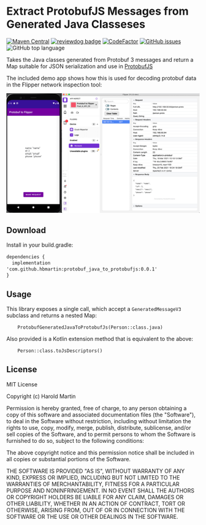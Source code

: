 # Extract ProtobufJS Messages from Generated Java Classeses

[![Maven Central](https://img.shields.io/maven-central/v/com.github.hbmartin/protobuf_java_to_protobufjs?color=6D3DEE)](https://repo.maven.apache.org/maven2/com/github/hbmartin/protobuf_java_to_protobufjs/)
[![reviewdog badge](https://github.com/hbmartin/protobuf_java_to_protobufjs/actions/workflows/reviewdog.yml/badge.svg)](https://github.com/hbmartin/protobuf_java_to_protobufjs/actions/workflows/reviewdog.yml)
[![CodeFactor](https://www.codefactor.io/repository/github/hbmartin/protobuf_java_to_protobufjs/badge)](https://www.codefactor.io/repository/github/hbmartin/protobuf_java_to_protobufjs)
[![GitHub issues](https://img.shields.io/github/issues/hbmartin/protobuf_java_to_protobufjs)](https://github.com/hbmartin/protobuf_java_to_protobufjs/issues)
![GitHub top language](https://img.shields.io/github/languages/top/hbmartin/protobuf_java_to_protobufjs?color=FA8A0C)

Takes the Java classes generated from Protobuf 3 messages and return a Map suitable for JSON serialization and use in [ProtobufJS](https://github.com/protobufjs/protobuf.js)

The included demo app shows how this is used for decoding protobuf data in the Flipper network inspection tool:

![Flipper Demo Screenshot](media/screenshot.png)

## Download

Install in your build.gradle:

```
dependencies {
  implementation 'com.github.hbmartin:protobuf_java_to_protobufjs:0.0.1'
}
```


## Usage

This library exposes a single call, which accept a `GeneratedMessageV3` subclass and returns a nested Map:

```
    ProtobufGeneratedJavaToProtobufJs(Person::class.java)
```

Also provided is a Kotlin extension method that is equivalent to the above:

```
    Person::class.toJsDescriptors()
```


## License

MIT License

Copyright (c) Harold Martin

Permission is hereby granted, free of charge, to any person obtaining a copy
of this software and associated documentation files (the "Software"), to deal
in the Software without restriction, including without limitation the rights
to use, copy, modify, merge, publish, distribute, sublicense, and/or sell
copies of the Software, and to permit persons to whom the Software is
furnished to do so, subject to the following conditions:

The above copyright notice and this permission notice shall be included in all
copies or substantial portions of the Software.

THE SOFTWARE IS PROVIDED "AS IS", WITHOUT WARRANTY OF ANY KIND, EXPRESS OR
IMPLIED, INCLUDING BUT NOT LIMITED TO THE WARRANTIES OF MERCHANTABILITY,
FITNESS FOR A PARTICULAR PURPOSE AND NONINFRINGEMENT. IN NO EVENT SHALL THE
AUTHORS OR COPYRIGHT HOLDERS BE LIABLE FOR ANY CLAIM, DAMAGES OR OTHER
LIABILITY, WHETHER IN AN ACTION OF CONTRACT, TORT OR OTHERWISE, ARISING FROM,
OUT OF OR IN CONNECTION WITH THE SOFTWARE OR THE USE OR OTHER DEALINGS IN THE
SOFTWARE.
